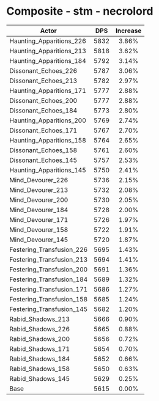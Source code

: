 # Composite - stm - necrolord
| Actor | DPS | Increase |
|---|:---:|:---:|
|Haunting_Apparitions_226|5832|3.86%|
|Haunting_Apparitions_213|5818|3.62%|
|Haunting_Apparitions_184|5792|3.14%|
|Dissonant_Echoes_226|5787|3.06%|
|Dissonant_Echoes_213|5782|2.97%|
|Haunting_Apparitions_171|5777|2.88%|
|Dissonant_Echoes_200|5777|2.88%|
|Dissonant_Echoes_184|5773|2.80%|
|Haunting_Apparitions_200|5769|2.74%|
|Dissonant_Echoes_171|5767|2.70%|
|Haunting_Apparitions_158|5764|2.65%|
|Dissonant_Echoes_158|5761|2.60%|
|Dissonant_Echoes_145|5757|2.53%|
|Haunting_Apparitions_145|5750|2.41%|
|Mind_Devourer_226|5736|2.15%|
|Mind_Devourer_213|5732|2.08%|
|Mind_Devourer_200|5730|2.05%|
|Mind_Devourer_184|5728|2.00%|
|Mind_Devourer_171|5726|1.97%|
|Mind_Devourer_158|5722|1.91%|
|Mind_Devourer_145|5720|1.87%|
|Festering_Transfusion_226|5695|1.43%|
|Festering_Transfusion_213|5694|1.41%|
|Festering_Transfusion_200|5691|1.36%|
|Festering_Transfusion_184|5689|1.32%|
|Festering_Transfusion_171|5686|1.27%|
|Festering_Transfusion_158|5685|1.24%|
|Festering_Transfusion_145|5682|1.20%|
|Rabid_Shadows_213|5666|0.90%|
|Rabid_Shadows_226|5665|0.88%|
|Rabid_Shadows_200|5656|0.72%|
|Rabid_Shadows_171|5654|0.70%|
|Rabid_Shadows_184|5652|0.66%|
|Rabid_Shadows_158|5650|0.63%|
|Rabid_Shadows_145|5629|0.25%|
|Base|5615|0.00%|
